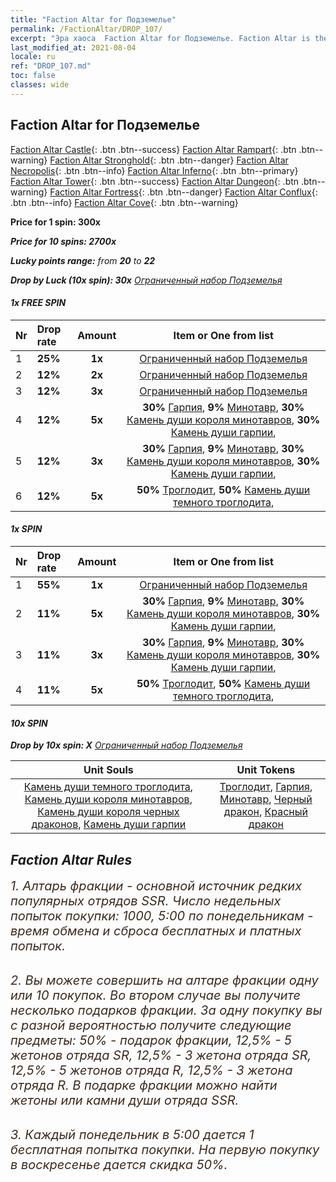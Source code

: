 ```yaml
---
title: "Faction Altar for Подземелье"
permalink: /FactionAltar/DROP_107/
excerpt: "Эра хаоса  Faction Altar for Подземелье. Faction Altar is the primary method for obtaining SSR units from the popular faction. Limited to 1,000 purchases each week. The popular faction changes at 05:00 every Monday. Purchase attempts and free purchase attempts will also reset then."
last_modified_at: 2021-08-04
locale: ru
ref: "DROP_107.md"
toc: false
classes: wide
---
```


##  Faction Altar for **Подземелье**

  [Faction Altar Castle](/ru/FactionAltar/DROP_101/){: .btn .btn--success} [Faction Altar Rampart](/ru/FactionAltar/DROP_102/){: .btn .btn--warning} [Faction Altar Stronghold](/ru/FactionAltar/DROP_103/){: .btn .btn--danger} [Faction Altar Necropolis](/ru/FactionAltar/DROP_104/){: .btn .btn--info} [Faction Altar Inferno](/ru/FactionAltar/DROP_105/){: .btn .btn--primary} [Faction Altar Tower](/ru/FactionAltar/DROP_106/){: .btn .btn--success} [Faction Altar Dungeon](/ru/FactionAltar/DROP_107/){: .btn .btn--warning} [Faction Altar Fortress](/ru/FactionAltar/DROP_108/){: .btn .btn--danger} [Faction Altar Conflux](/ru/FactionAltar/DROP_109/){: .btn .btn--info} [Faction Altar Cove](/ru/FactionAltar/DROP_112/){: .btn .btn--warning} 

  **Price for 1 spin: 300x** <i class="fas fa-gem"/>

  **Price for 10 spins: 2700x** <i class="fas fa-gem"/>

  **Lucky points range:** from **20** to **22**

  **Drop by Luck (10x spin): 30x** [Ограниченный набор Подземелья](/ItemsRU/con_2107/)

####  1x FREE SPIN 

  |    Nr    |  Drop rate  |  Amount   |   Item or One from list  |
  |:---------|:------------|:---------:|:------------------------:|
  | 1 | **25%** | **1x** | [Ограниченный набор Подземелья](/ItemsRU/con_2107/) |
  | 2 | **12%** | **2x** | [Ограниченный набор Подземелья](/ItemsRU/con_2107/) |
  | 3 | **12%** | **3x** | [Ограниченный набор Подземелья](/ItemsRU/con_2107/) |
  | 4 | **12%** | **5x** |  **30%** [Гарпия](/ItemsRU/unt_245/),  **9%** [Минотавр](/ItemsRU/unt_248/),  **30%** [Камень души короля минотавров](/ItemsRU/unt_332/),  **30%** [Камень души гарпии](/ItemsRU/unt_329/),  |
  | 5 | **12%** | **3x** |  **30%** [Гарпия](/ItemsRU/unt_245/),  **9%** [Минотавр](/ItemsRU/unt_248/),  **30%** [Камень души короля минотавров](/ItemsRU/unt_332/),  **30%** [Камень души гарпии](/ItemsRU/unt_329/),  |
  | 6 | **12%** | **5x** |  **50%** [Троглодит](/ItemsRU/unt_244/),  **50%** [Камень души темного троглодита](/ItemsRU/unt_328/),  |


####  1x SPIN 

  |    Nr    |  Drop rate  |  Amount   |   Item or One from list  |
  |:---------|:------------|:---------:|:------------------------:|
  | 1 | **55%** | **1x** | [Ограниченный набор Подземелья](/ItemsRU/con_2107/) |
  | 2 | **11%** | **5x** |  **30%** [Гарпия](/ItemsRU/unt_245/),  **9%** [Минотавр](/ItemsRU/unt_248/),  **30%** [Камень души короля минотавров](/ItemsRU/unt_332/),  **30%** [Камень души гарпии](/ItemsRU/unt_329/),  |
  | 3 | **11%** | **3x** |  **30%** [Гарпия](/ItemsRU/unt_245/),  **9%** [Минотавр](/ItemsRU/unt_248/),  **30%** [Камень души короля минотавров](/ItemsRU/unt_332/),  **30%** [Камень души гарпии](/ItemsRU/unt_329/),  |
  | 4 | **11%** | **5x** |  **50%** [Троглодит](/ItemsRU/unt_244/),  **50%** [Камень души темного троглодита](/ItemsRU/unt_328/),  |


####  10x SPIN 

  **Drop by 10x spin: X** [Ограниченный набор Подземелья](/ItemsRU/con_2107/)

  |    Unit Souls    |  Unit Tokens  |
  |:----------------:|:-------------:|
  | [Камень души темного троглодита](/ItemsRU/unt_328/), [Камень души короля минотавров](/ItemsRU/unt_332/), [Камень души короля черных драконов](/ItemsRU/unt_334/), [Камень души гарпии](/ItemsRU/unt_329/) | [Троглодит](/ItemsRU/unt_244/), [Гарпия](/ItemsRU/unt_245/), [Минотавр](/ItemsRU/unt_248/), [Черный дракон](/ItemsRU/unt_250/), [Красный дракон](/ItemsRU/unt_251/) |



## Faction Altar Rules

  <span style="color: #3c2a1e;font-size:20px">1. Алтарь фракции - основной источник редких популярных отрядов SSR. Число недельных попыток покупки: 1000, 5:00 по понедельникам - время обмена и сброса бесплатных и платных попыток.</span><br/>

<br/>  <span style="color: #3c2a1e;font-size:20px">2. Вы можете совершить на алтаре фракции одну или 10 покупок. Во втором случае вы получите несколько подарков фракции. За одну покупку вы с разной вероятностью получите следующие предметы: 50% - подарок фракции, 12,5% - 5 жетонов отряда SR, 12,5% - 3 жетона отряда SR, 12,5% - 5 жетонов отряда R, 12,5% - 3 жетона отряда R. В подарке фракции можно найти жетоны или камни души отряда SSR.</span>

<br/>  <span style="color: #3c2a1e;font-size:20px">3. Каждый понедельник в 5:00 дается 1 бесплатная попытка покупки. На первую покупку в воскресенье дается скидка 50%.</span><br/>

<br/>